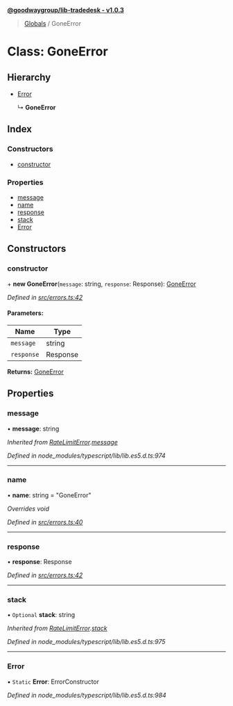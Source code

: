 **[@goodwaygroup/lib-tradedesk - v1.0.3](../README.md)**

> [Globals](../README.md) / GoneError

# Class: GoneError

## Hierarchy

* [Error](ratelimiterror.md#error)

  ↳ **GoneError**

## Index

### Constructors

* [constructor](goneerror.md#constructor)

### Properties

* [message](goneerror.md#message)
* [name](goneerror.md#name)
* [response](goneerror.md#response)
* [stack](goneerror.md#stack)
* [Error](goneerror.md#error)

## Constructors

### constructor

\+ **new GoneError**(`message`: string, `response`: Response): [GoneError](goneerror.md)

*Defined in [src/errors.ts:42](https://github.com/GoodwayGroup/lib-tradedesk/blob/02741c3/src/errors.ts#L42)*

#### Parameters:

Name | Type |
------ | ------ |
`message` | string |
`response` | Response |

**Returns:** [GoneError](goneerror.md)

## Properties

### message

•  **message**: string

*Inherited from [RateLimitError](ratelimiterror.md).[message](ratelimiterror.md#message)*

*Defined in node_modules/typescript/lib/lib.es5.d.ts:974*

___

### name

•  **name**: string = "GoneError"

*Overrides void*

*Defined in [src/errors.ts:40](https://github.com/GoodwayGroup/lib-tradedesk/blob/02741c3/src/errors.ts#L40)*

___

### response

•  **response**: Response

*Defined in [src/errors.ts:42](https://github.com/GoodwayGroup/lib-tradedesk/blob/02741c3/src/errors.ts#L42)*

___

### stack

• `Optional` **stack**: string

*Inherited from [RateLimitError](ratelimiterror.md).[stack](ratelimiterror.md#stack)*

*Defined in node_modules/typescript/lib/lib.es5.d.ts:975*

___

### Error

▪ `Static` **Error**: ErrorConstructor

*Defined in node_modules/typescript/lib/lib.es5.d.ts:984*
